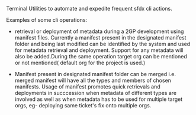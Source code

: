 Terminal Utilities to automate and expedite frequent sfdx cli actions.

Examples of some cli operations:
* retrieval or deployment of metadata during a 2GP development using manifest files. Currently a manifest present in the designated manifest folder and being last modified can be identified by the system and used for metadata retrieval and deployment. Support for any metadata will also be added.During the same operation target org can be mentioned or not mentioned( default org for the project is used.)

* Manifest present in designated manifest folder can be merged i.e. merged manifest will have all the types and members of chosen manifests. Usage of manifest promotes quick retrievals and deployments in succcession when metadata of different types are involved as well as when metadata has to be used for multiple target orgs, eg- deploying same ticket's fix onto multiple orgs.